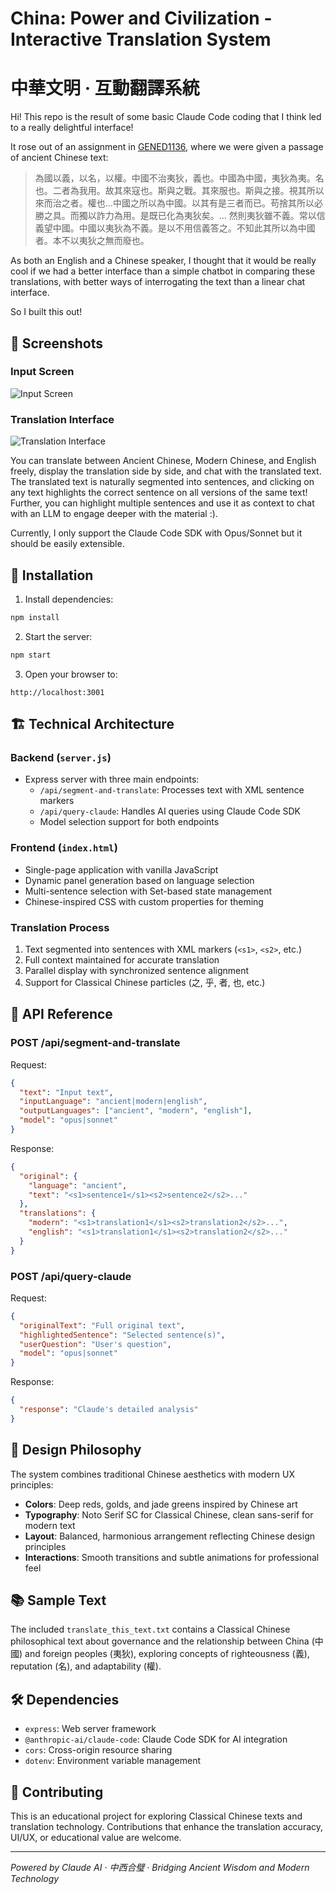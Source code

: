# China: Power and Civilization - Interactive Translation System
# 中華文明 · 互動翻譯系統

Hi! This repo is the result of some basic Claude Code coding that I think led to a really delightful interface!

It rose out of an assignment in [GENED1136](https://ealc.fas.harvard.edu/gen-ed-1136-power-and-civilization-china), where we were given a passage of ancient Chinese text:

> 為國以義，以名，以權。中國不治夷狄，義也。中國為中國，夷狄為夷。名也。二者為我用。故其來寇也。斯與之戰。其來服也。斯與之接。視其所以來而治之者。權也…中國之所以為中國。以其有是三者而已。苟捨其所以必勝之具。而獨以詐力為用。是既已化為夷狄矣。… 然則夷狄雖不義。常以信義望中國。中國以夷狄為不義。是以不用信義答之。不知此其所以為中國者。本不以夷狄之無而廢也。

As both an English and a Chinese speaker, I thought that it would be really cool if we had a better interface than a simple chatbot in comparing these translations, with better ways of interrogating the text than a linear chat interface.

So I built this out!

## 📸 Screenshots

### Input Screen
![Input Screen](docs/static/Display1_InputScreen.png)

### Translation Interface
![Translation Interface](docs/static/Display2_After.png)

You can translate between Ancient Chinese, Modern Chinese, and English freely, display the translation side by side, and chat with the translated text. The translated text is naturally segmented into sentences, and clicking on any text highlights the correct sentence on all versions of the same text! Further, you can highlight multiple sentences and use it as context to chat with an LLM to engage deeper with the material :).

Currently, I only support the Claude Code SDK with Opus/Sonnet but it should be easily extensible.

## 🚀 Installation

1. Install dependencies:
```bash
npm install
```

2. Start the server:
```bash
npm start
```

3. Open your browser to:
```
http://localhost:3001
```

## 🏗️ Technical Architecture

### Backend (`server.js`)
- Express server with three main endpoints:
  - `/api/segment-and-translate`: Processes text with XML sentence markers
  - `/api/query-claude`: Handles AI queries using Claude Code SDK
  - Model selection support for both endpoints

### Frontend (`index.html`)
- Single-page application with vanilla JavaScript
- Dynamic panel generation based on language selection
- Multi-sentence selection with Set-based state management
- Chinese-inspired CSS with custom properties for theming

### Translation Process
1. Text segmented into sentences with XML markers (`<s1>`, `<s2>`, etc.)
2. Full context maintained for accurate translation
3. Parallel display with synchronized sentence alignment
4. Support for Classical Chinese particles (之, 乎, 者, 也, etc.)

## 🔧 API Reference

### POST /api/segment-and-translate
Request:
```json
{
  "text": "Input text",
  "inputLanguage": "ancient|modern|english",
  "outputLanguages": ["ancient", "modern", "english"],
  "model": "opus|sonnet"
}
```

Response:
```json
{
  "original": {
    "language": "ancient",
    "text": "<s1>sentence1</s1><s2>sentence2</s2>..."
  },
  "translations": {
    "modern": "<s1>translation1</s1><s2>translation2</s2>...",
    "english": "<s1>translation1</s1><s2>translation2</s2>..."
  }
}
```

### POST /api/query-claude
Request:
```json
{
  "originalText": "Full original text",
  "highlightedSentence": "Selected sentence(s)",
  "userQuestion": "User's question",
  "model": "opus|sonnet"
}
```

Response:
```json
{
  "response": "Claude's detailed analysis"
}
```

## 🎨 Design Philosophy

The system combines traditional Chinese aesthetics with modern UX principles:
- **Colors**: Deep reds, golds, and jade greens inspired by Chinese art
- **Typography**: Noto Serif SC for Classical Chinese, clean sans-serif for modern text
- **Layout**: Balanced, harmonious arrangement reflecting Chinese design principles
- **Interactions**: Smooth transitions and subtle animations for professional feel

## 📚 Sample Text

The included `translate_this_text.txt` contains a Classical Chinese philosophical text about governance and the relationship between China (中國) and foreign peoples (夷狄), exploring concepts of righteousness (義), reputation (名), and adaptability (權).

## 🛠️ Dependencies

- `express`: Web server framework
- `@anthropic-ai/claude-code`: Claude Code SDK for AI integration
- `cors`: Cross-origin resource sharing
- `dotenv`: Environment variable management

## 🤝 Contributing

This is an educational project for exploring Classical Chinese texts and translation technology. Contributions that enhance the translation accuracy, UI/UX, or educational value are welcome.

---

*Powered by Claude AI · 中西合璧 · Bridging Ancient Wisdom and Modern Technology*
